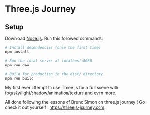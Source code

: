 # Three.js Journey

## Setup
Download [Node.js](https://nodejs.org/en/download/).
Run this followed commands:

``` bash
# Install dependencies (only the first time)
npm install

# Run the local server at localhost:8080
npm run dev

# Build for production in the dist/ directory
npm run build
```

My first ever attempt to use Three.js for a full scene with fog/sky/light/shadow/animation/texture and even more.

All done following the lessons of Bruno Simon on three.js journey !
Go check it out yourself : https://threejs-journey.com. 
